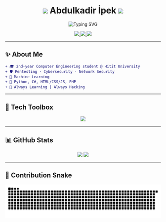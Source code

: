 
<h1 align="center">
  <img src="https://media.giphy.com/media/hvRJCLFzcasrR4ia7z/giphy.gif" width="28">  
  Abdulkadir İpek  
  <img src="https://media.giphy.com/media/ZBQhoZC0nqknSviPqT/giphy.gif" width="28">
</h1>

<p align="center">
  <img src="https://readme-typing-svg.demolab.com/?font=Fira+Code&size=24&pause=1000&color=00FFC0&center=true&vCenter=true&width=800&height=45&lines=Cybersecurity+%F0%9F%94%91+%E2%80%A2+Pentester+%E2%9A%A1%EF%B8%8F+%E2%80%A2+Network+%F0%9F%9A%80"
       alt="Typing SVG" />
</p>

<!-- 🛡️ Contact & Stats Badges -->
<div align="center">
  <a href="mailto:abdulkadiripekk@gmail.com">
    <img src="https://img.shields.io/badge/Email-FF0000?style=for-the-badge&logo=gmail&logoColor=white" />
  </a>
  <a href="https://www.linkedin.com/in/abdulkadir-ipek">
    <img src="https://img.shields.io/badge/LinkedIn-0A66C2?style=for-the-badge&logo=linkedin&logoColor=white" />
  </a>
  <img src="https://komarev.com/ghpvc/?username=abdulkadiripek&style=for-the-badge&label=Profile+Views&color=brightgreen" />
</div>

---

## ✨ About Me

```diff
+ 🎓 2nd-year Computer Engineering student @ Hitit University
+ 🛡️ Pentesting · Cybersecurity · Network Security
+ 🤖 Machine Learning
+ 🐍 Python, C#, HTML/CSS/JS, PHP
+ 🚀 Always Learning | Always Hacking
```

---

## 🧰 Tech Toolbox

<p align="center">
  <img src="https://skillicons.dev/icons?i=python,linux,bash,nmap,wireshark,php,git,github&perline=9" />
</p>

---

## 📊 GitHub Stats

<p align="center">
  <img src="https://denvercoder1-github-readme-stats.vercel.app/api/?username=abdulkadir-ipek&theme=tokyonight&show_icons=true&hide_border=true&border_radius=10"  width="47%"/>
  <img src="https://streak-stats.demolab.com?user=abdulkadir-ipek&theme=tokyonight&hide_border=true&border_radius=10"  width="47%"/>
</p>

---

## 🐍 Contribution Snake

<p align="center">
  <img src="https://github.com/abdulkadir-ipek/abdulkadir-ipek/blob/output/github-snake-dark.svg" />
</p>
